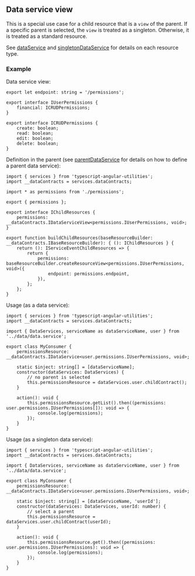 ## Data service view
This is a special use case for a child resource that is a `view` of the parent. If a specific parent is selected, the `view` is treated as a singleton. Otherwise, it is treated as a standard resource.

See [dataService](./dataService.md) and [singletonDataService](../baseSingletonDataService/singletonDataService.md) for details on each resource type.

### Example
Data service view:
```
export let endpoint: string = '/permissions';

export interface IUserPermissions {
	financial: ICRUDPermissions;
}

export interface ICRUDPermissions {
	create: boolean;
	read: boolean;
	edit: boolean;
	delete: boolean;
}
```
Definition in the parent (see [parentDataService](../baseParentDataService/parentDataService.md) for details on how to define a parent data service):
```
import { services } from 'typescript-angular-utilities';
import __dataContracts = services.dataContracts;

import * as permissions from './permissions';

export { permissions };

export interface IChildResources {
	permissions: __dataContracts.IDataServiceView<permissions.IUserPermissions, void>;
}

export function buildChildResources(baseResourceBuilder: __dataContracts.IBaseResourceBuilder): { (): IChildResources } {
	return (): IServiceEventChildResources => {
		return {
			permissions: baseResourceBuilder.createResourceView<permissions.IUserPermissions, void>({
				endpoint: permissions.endpoint,
			}),
		};
	};
}
```
Usage (as a data service):
```
import { services } from 'typescript-angular-utilities';
import __dataContracts = services.dataContracts;

import { DataServices, serviceName as dataServiceName, user } from '../data/data.service';

export class MyConsumer {
	permissionsResource: __dataContracts.IDataService<user.permissions.IUserPermissions, void>;

	static $inject: string[] = [dataServiceName];
	constructor(dataServices: DataServices) {
		// no parent is selected
		this.permissionsResource = dataServices.user.childContract();
	}

	action(): void {
		this.permissionsResource.getList().then((permissions: user.permissions.IUserPermissions[]): void => {
			console.log(permissions);
		});
	}
}
```
Usage (as a singleton data service):
```
import { services } from 'typescript-angular-utilities';
import __dataContracts = services.dataContracts;

import { DataServices, serviceName as dataServiceName, user } from '../data/data.service';

export class MyConsumer {
	permissionsResource: __dataContracts.IDataService<user.permissions.IUserPermissions, void>;

	static $inject: string[] = [dataServiceName, 'userId'];
	constructor(dataServices: DataServices, userId: number) {
		// select a parent
		this.permissionsResource = dataServices.user.childContract(userId);
	}

	action(): void {
		this.permissionsResource.get().then((permissions: user.permissions.IUserPermissions): void => {
			console.log(permissions);
		});
	}
}
```